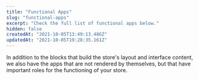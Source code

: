 ```yaml
---
title: "Functional Apps"
slug: "functional-apps"
excerpt: "Check the full list of functional apps below."
hidden: false
createdAt: "2021-10-05T13:49:13.486Z"
updatedAt: "2021-10-05T19:28:35.161Z"
---
```


In addition to the blocks that build the store's layout and interface content, we also have the apps that are not rendered by themselves, but that have important roles for the functioning of your store.

<Flex>

<WhatsNextCard
title="Checkout UI Custom"
description="Customizes your store's Checkout UI through the admin's interface."
linkTo="/docs/apps/vtex.checkout-ui-custom-v0"
linkTitle="See more"
/>

<WhatsNextCard
title="Checkout UI Settings"
description="App responsible for exporting scripts to build a custom Checkout UI."
linkTo="/docs/apps/vtex.checkout-ui-settings"
linkTitle="See more"
/>

<WhatsNextCard
title="Product Context"
description="Provides data regarding a certain product to all of its children blocks."
linkTo="/docs/apps/vtex.product-context"
linkTitle="See more"
/>

<WhatsNextCard
title="Responsive Values"
description="Utility for using props that accept different values for different devices or media queries."
linkTo="/docs/apps/vtex.responsive-values"
linkTitle="See more"
/>

<WhatsNextCard
title="Store Icons"
description="Exports all icons used by the store's components."
linkTo="/docs/apps/vtex.store-icons"
linkTitle="See more"
/>

<WhatsNextCard
title="Store Sitemap"
description="App responsible for automatically generating a `sitemap.xml` file of your VTEX IO Store."
linkTo="/docs/apps/vtex.store-sitemap"
linkTitle="See more"
/>

<WhatsNextCard
title="Telemarketing"
description="Enables a call center operator impersonate a costumer in the store, and this app is used by store theme."
linkTo="/docs/apps/vtex.telemarketing"
linkTitle="See more"
/>

</Flex>

